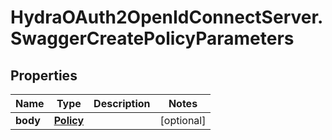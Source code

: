 # HydraOAuth2OpenIdConnectServer.SwaggerCreatePolicyParameters

## Properties
Name | Type | Description | Notes
------------ | ------------- | ------------- | -------------
**body** | [**Policy**](Policy.md) |  | [optional] 


